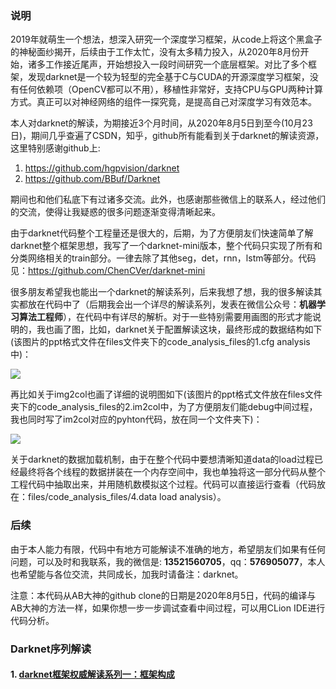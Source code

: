 ### 说明

​		2019年就萌生一个想法，想深入研究一个深度学习框架，从code上将这个黑盒子的神秘面纱揭开，后续由于工作太忙，没有太多精力投入，从2020年8月份开始，诸多工作接近尾声，开始想投入一段时间研究一个底层框架。对比了多个框架，发现darknet是一个较为轻型的完全基于C与CUDA的开源深度学习框架，没有任何依赖项（OpenCV都可以不用），移植性非常好，支持CPU与GPU两种计算方式。真正可以对神经网络的组件一探究竟，是提高自己对深度学习有效范本。

​		本人对darknet的解读，为期接近3个月时间，从2020年8月5日到至今(10月23日)，期间几乎查遍了CSDN，知乎，github所有能看到关于darknet的解读资源，这里特别感谢github上:

1. https://github.com/hgpvision/darknet
2.  https://github.com/BBuf/Darknet

​		期间也和他们私底下有过诸多交流。此外，也感谢那些微信上的联系人，经过他们的交流，使得让我疑惑的很多问题逐渐变得清晰起来。

​		由于darknet代码整个工程量还是很大的，后期，为了方便朋友们快速简单了解darknet整个框架思想，我写了一个darknet-mini版本，整个代码只实现了所有和分类网络相关的train部分。一律去除了其他seg，det，rnn，lstm等部分。代码见：https://github.com/ChenCVer/darknet-mini

​		很多朋友希望我也能出一个darknet的解读系列，后来我想了想，我的很多解读其实都放在代码中了（后期我会出一个详尽的解读系列，发表在微信公众号：**机器学习算法工程师**），在代码中有详尽的解析。对于一些特别需要用画图的形式才能说明的，我也画了图，比如，darknet关于配置解读这块，最终形成的数据结构如下(该图片的ppt格式文件在files文件夹下的code_analysis_files的1.cfg analysis中)：

![](read_cfg.jpg)

再比如关于img2col也画了详细的说明图如下(该图片的ppt格式文件放在files文件夹下的code_analysis_files的2.im2col中，为了方便朋友们能debug中间过程，我也同时写了im2col对应的pyhton代码，放在同一个文件夹下)：

![](im2col.jpg)

关于darknet的数据加载机制，由于在整个代码中要想清晰知道data的load过程已经最终将各个线程的数据拼装在一个内存空间中，我也单独将这一部分代码从整个工程代码中抽取出来，并用随机数模拟这个过程。代码可以直接运行查看（代码放在：files/code_analysis_files/4.data load analysis）。

### 后续

​		由于本人能力有限，代码中有地方可能解读不准确的地方，希望朋友们如果有任何问题，可以及时和我联系，我的微信是: **13521560705**，qq：**576905077**，本人也希望能与各位交流，共同成长，加我时请备注：darknet。

注意：本代码从AB大神的github clone的日期是2020年8月5日，代码的编译与AB大神的方法一样，如果你想一步一步调试查看中间过程，可以用CLion  IDE进行代码分析。

### Darknet序列解读
#### 1. [darknet框架权威解读系列一：框架构成](https://zhuanlan.zhihu.com/p/342449098)
